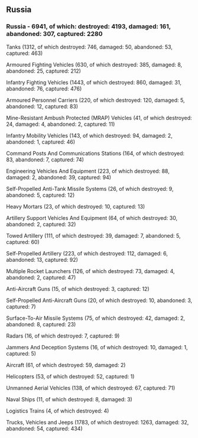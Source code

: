 
 
 ## Russia
 
 ### Russia - 6941, of which: destroyed: 4193, damaged: 161, abandoned: 307, captured: 2280

 

 

 Tanks (1312, of which destroyed: 746, damaged: 50, abandoned: 53, captured: 463)

 Armoured Fighting Vehicles (630, of which destroyed: 385, damaged: 8, abandoned: 25, captured: 212)

 Infantry Fighting Vehicles (1443, of which destroyed: 860, damaged: 31, abandoned: 76, captured: 476)

 Armoured Personnel Carriers (220, of which destroyed: 120, damaged: 5, abandoned: 12, captured: 83)

 Mine-Resistant Ambush Protected (MRAP) Vehicles (41, of which destroyed: 24, damaged: 4, abandoned: 2, captured: 11)

 Infantry Mobility Vehicles (143, of which destroyed: 94, damaged: 2, abandoned: 1, captured: 46)

 Command Posts And Communications Stations (164, of which destroyed: 83, abandoned: 7, captured: 74)

 Engineering Vehicles And Equipment (223, of which destroyed: 88, damaged: 2, abandoned: 39, captured: 94)

 Self-Propelled Anti-Tank Missile Systems (26, of which destroyed: 9, abandoned: 5, captured: 12)

 Heavy Mortars (23, of which destroyed: 10, captured: 13)

 Artillery Support Vehicles And Equipment (64, of which destroyed: 30, abandoned: 2, captured: 32)

 Towed Artillery (111, of which destroyed: 39, damaged: 7, abandoned: 5, captured: 60)

 Self-Propelled Artillery (223, of which destroyed: 112, damaged: 6, abandoned: 13, captured: 92)

 Multiple Rocket Launchers (126, of which destroyed: 73, damaged: 4, abandoned: 2, captured: 47)

 Anti-Aircraft Guns (15, of which destroyed: 3, captured: 12)

 Self-Propelled Anti-Aircraft Guns (20, of which destroyed: 10, abandoned: 3, captured: 7)

 Surface-To-Air Missile Systems (75, of which destroyed: 42, damaged: 2, abandoned: 8, captured: 23)

 Radars (16, of which destroyed: 7, captured: 9)

 Jammers And Deception Systems (16, of which destroyed: 10, damaged: 1, captured: 5)

 Aircraft (61, of which destroyed: 59, damaged: 2)

 Helicopters (53, of which destroyed: 52, captured: 1)

 Unmanned Aerial Vehicles (138, of which destroyed: 67, captured: 71)

 Naval Ships (11, of which destroyed: 8, damaged: 3)

 Logistics Trains (4, of which destroyed: 4)

 Trucks, Vehicles and Jeeps (1783, of which destroyed: 1263, damaged: 32, abandoned: 54, captured: 434)

